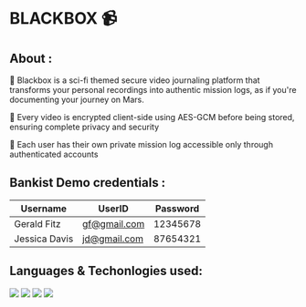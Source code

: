 # BLACKBOX 📹

## About :
🔴 Blackbox is a sci-fi themed secure video journaling platform that transforms your personal recordings into authentic mission logs, as if you're documenting your journey on Mars.

🔴 Every video is encrypted client-side using AES-GCM before being stored, ensuring complete privacy and security

🔴 Each user has their own private mission log accessible only through authenticated accounts

## Bankist Demo credentials :

| Username  | UserID | Password |
| ------------- | ------------- | ------------- |
| Gerald Fitz  | gf@gmail.com  | 12345678  |
| Jessica Davis  | jd@gmail.com  | 87654321  |

 ## Languages & Techonlogies used:
<code><img src="https://img.icons8.com/color/48/000000/html-5--v1.png"/></code>
<code><img src="https://img.icons8.com/color/48/000000/css3.png"/></code>
<code><img src="https://img.icons8.com/?size=48&id=uJM6fQYqDaZK&format=png&color=000000"/></code>
<code><img src="https://img.icons8.com/?size=48&id=33039&format=png&color=000000"/></code>
#
